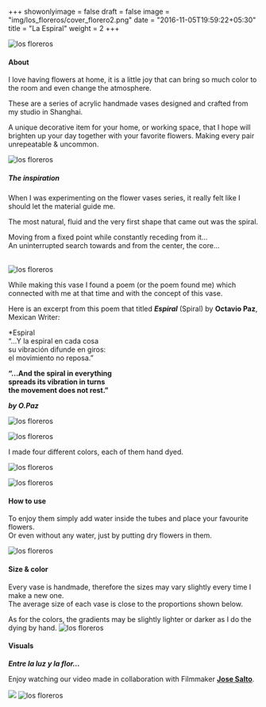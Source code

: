 +++
showonlyimage = false
draft = false
image = "img/los_floreros/cover_florero2.png"
date = "2016-11-05T19:59:22+05:30"
title = "La Espiral"
weight = 2
+++
<!--more-->

![los floreros](/img/los_floreros/los_floreros_title.svg)

#### About

I love having flowers at home, it is a little joy that can bring so much color to the room and even change the atmosphere. 

These are a series of acrylic handmade vases designed and crafted from my studio in Shanghai.

A unique decorative item for your home, or working space, that I hope will brighten up your day together with your favorite flowers.
Making every pair unrepeatable & uncommon.

![los floreros](/img/la_espiral/la-espiral.gif)
&nbsp;

##### *The inspiration*  
When I was experimenting on the flower vases series, it really felt like I should let the material guide me.

The most natural, fluid and the very first shape that came out was the spiral.

Moving from a fixed point while constantly receding from it...  
An uninterrupted search towards and from the center, the core...  
&nbsp;

![los floreros](/img/la_espiral/espiral_sketch.png)
&nbsp;

While making this vase I found a poem (or the poem found me) which connected with me at that time and with the concept of this vase.

Here is an excerpt from this poem that titled ***Espiral*** (Spiral) by **Octavio Paz**, Mexican Writer:

*Espiral  
“...Y la espiral en cada cosa  
su vibración difunde en giros:  
el movimiento no reposa.”  

**“...And the spiral in everything  
spreads its vibration in turns  
the movement does not rest.”**  


***by O.Paz***

![los floreros](/img/la_espiral/espiral_gif.gif)
&nbsp;

![los floreros](/img/la_espiral/otto_purple.jpg)
&nbsp;

I made four different colors, each of them hand dyed.
&nbsp;

![los floreros](/img/otto/otto_colorpalette.png)
&nbsp;

![los floreros](/img/la_espiral/espiral-colors.jpg)
&nbsp;

#### How to use

To enjoy them simply add water inside the tubes and place your favourite flowers.  
Or even without any water, just by putting dry flowers in them.

![los floreros](/img/la_espiral/espiral_howto.png)
&nbsp;

#### Size & color

Every vase is handmade, therefore the sizes may vary slightly every time I make a new one.  
The average size of each vase is close to the proportions shown below. 

As for the colors, the gradients may be slightly lighter or darker as I do the dying by hand.
![los floreros](/img/los_floreros/floreros_size2.jpg)

#### Visuals

***Entre la luz y la flor...***  

Enjoy watching our video made in collaboration with Filmmaker [**Jose Salto**](https://vimeo.com/josesalto).

[![](/img/la_espiral/espiral_video.jpg)](https://www.vimeo.com/698493564)
![los floreros](/img/la_espiral/title_laespiral.png)